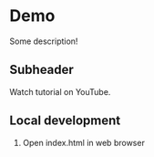 # Demo

Some description!

## Subheader

Watch tutorial on YouTube.

## Local development

1. Open index.html in web browser
